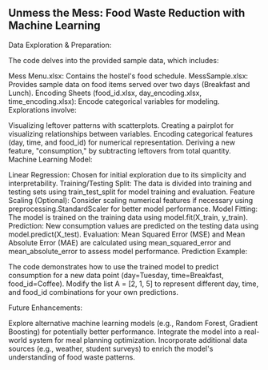 ## Unmess the Mess: Food Waste Reduction with Machine Learning
Data Exploration & Preparation:

The code delves into the provided sample data, which includes:

Mess Menu.xlsx: Contains the hostel's food schedule.
MessSample.xlsx: Provides sample data on food items served over two days (Breakfast and Lunch).
Encoding Sheets (food_id.xlsx, day_encoding.xlsx, time_encoding.xlsx): Encode categorical variables for modeling.
Explorations involve:

Visualizing leftover patterns with scatterplots.
Creating a pairplot for visualizing relationships between variables.
Encoding categorical features (day, time, and food_id) for numerical representation.
Deriving a new feature, "consumption," by subtracting leftovers from total quantity.
Machine Learning Model:

Linear Regression: Chosen for initial exploration due to its simplicity and interpretability.
Training/Testing Split: The data is divided into training and testing sets using train_test_split for model training and evaluation.
Feature Scaling (Optional): Consider scaling numerical features if necessary using preprocessing.StandardScaler for better model performance.
Model Fitting: The model is trained on the training data using model.fit(X_train, y_train).
Prediction: New consumption values are predicted on the testing data using model.predict(X_test).
Evaluation: Mean Squared Error (MSE) and Mean Absolute Error (MAE) are calculated using mean_squared_error and mean_absolute_error to assess model performance.
Prediction Example:

The code demonstrates how to use the trained model to predict consumption for a new data point (day=Tuesday, time=Breakfast, food_id=Coffee). Modify the list A = [2, 1, 5] to represent different day, time, and food_id combinations for your own predictions.

Future Enhancements:

Explore alternative machine learning models (e.g., Random Forest, Gradient Boosting) for potentially better performance.
Integrate the model into a real-world system for meal planning optimization.
Incorporate additional data sources (e.g., weather, student surveys) to enrich the model's understanding of food waste patterns.
